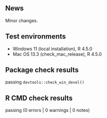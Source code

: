 ## News

Minor changes.

## Test environments

-   Windows 11 (local installation), R 4.5.0
-   Mac OS 13.3 (check_mac_release), R 4.5.0

## Package check results

passing `devtools::check_win_devel()`

## R CMD check results

passing (0 errors | 0 warnings | 0 notes)
